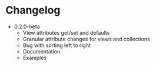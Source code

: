 Changelog
==============

* 0.2.0-beta
  * View attributes get/set and defaults
  * Granular attribute changes for views and collections
  * Bug with sorting left to right
  * Documentation
  * Examples
